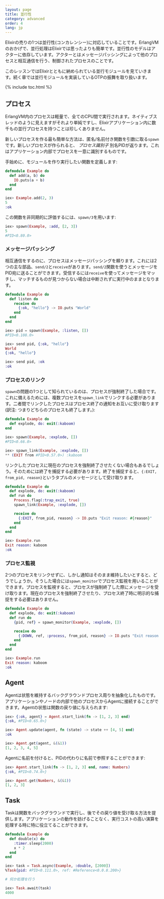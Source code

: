```yaml
---
layout: page
title: 並行性
category: advanced
order: 4
lang: jp
---
```


Elixirの売りの1つは並行性(コンカレンシー)に対応していることです。ErlangVMのおかげで、並行処理はElixirでは思ったよりも簡単です。並行性のモデルはアクターに依存しています。アクターとはメッセージパッシングによって他のプロセスと相互通信を行う、制御されたプロセスのことです。

このレッスンではElixirとともに納められている並行モジュールを見ていきます。続く章では並行モジュールを実装しているOTPの振舞を取り扱います。

{% include toc.html %}

## プロセス

ErlangVM内のプロセスは軽量で、全てのCPU間で実行されます。ネイティブスレッドのように見えますがそれより単純ですし、Elixirアプリケーション内に数千もの並行プロセスを持つことは珍しくありません。

新しいプロセスを作る最も簡単な方法は、匿名/名前付き関数を引数に取る`spawn`です。新しいプロセスが作られると、 _プロセス識別子_ 別名PIDが返ります。これはアプリケーション内部でプロセスを一意に識別するものです。

手始めに、モジュールを作り実行したい関数を定義します:

```elixir
defmodule Example do
  def add(a, b) do
    IO.puts(a + b)
  end
end

iex> Example.add(2, 3)
5
:ok
```

この関数を非同期的に評価するには、`spawn/3`を用います:

```elixir
iex> spawn(Example, :add, [2, 3])
5
#PID<0.80.0>
```

### メッセージパッシング

相互通信をするのに、プロセスはメッセージパッシングを頼ります。これには2つの主な部品、`send/2`と`receive`があります。`send/2`関数を使うとメッセージをPID宛に送ることができます。受信するには`receive`を使ってメッセージをマッチし、マッチするものが見つからない場合は中断されずに実行中のままとなります。

```elixir
defmodule Example do
  def listen do
    receive do
      {:ok, "hello"} -> IO.puts "World"
    end
  end
end

iex> pid = spawn(Example, :listen, [])
#PID<0.108.0>

iex> send pid, {:ok, "hello"}
World
{:ok, "hello"}

iex> send pid, :ok
:ok
```

### プロセスのリンク

`spawn`の問題の1つとして知られているのは、プロセスが強制終了した場合です。これに備えるためには、複数プロセスを`spawn_link`でリンクする必要があります。二者間でリンクしたプロセスはプロセス終了の通知をお互いに受け取ります(訳注: つまりどちらのプロセスも終了します。):

```elixir
defmodule Example do
  def explode, do: exit(:kaboom)
end

iex> spawn(Example, :explode, [])
#PID<0.66.0>

iex> spawn_link(Example, :explode, [])
** (EXIT from #PID<0.57.0>) :kaboom
```

リンクしたプロセスに現在のプロセスを強制終了させたくない場合もあるでしょう。そのためには終了を捕捉する必要があります。終了を捕捉すると、`{:EXIT, from_pid, reason}`というタプルのメッセージとして受け取ります。

```elixir
defmodule Example do
  def explode, do: exit(:kaboom)
  def run do
    Process.flag(:trap_exit, true)
    spawn_link(Example, :explode, [])

    receive do
      {:EXIT, from_pid, reason} -> IO.puts "Exit reason: #{reason}"
    end
  end
end

iex> Example.run
Exit reason: kaboom
:ok
```

### プロセス監視

2つのプロセスをリンクせずに、しかし通知はそのまま維持したいとすると、どうでしょうか。そうした場合には`spawn_monitor`でプロセス監視を用いることができます。プロセスを監視すると、プロセスが強制終了した際にメッセージを受け取ります。現在のプロセスを強制終了させたり、プロセス終了時に明示的な捕捉をする必要はありません。

```elixir
defmodule Example do
  def explode, do: exit(:kaboom)
  def run do
    {pid, ref} = spawn_monitor(Example, :explode, [])

    receive do
      {:DOWN, ref, :process, from_pid, reason} -> IO.puts "Exit reason: #{reason}"
    end
  end
end

iex> Example.run
Exit reason: kaboom
:ok
```

## Agent

Agentは状態を維持するバックグラウンドプロセス周りを抽象化したものです。アプリケーションやノードの内部で他のプロセスからAgentに接続することができます。Agentの状態は関数の戻り値に与えられます:

```elixir
iex> {:ok, agent} = Agent.start_link(fn -> [1, 2, 3] end)
{:ok, #PID<0.65.0>}

iex> Agent.update(agent, fn (state) -> state ++ [4, 5] end)
:ok

iex> Agent.get(agent, &(&1))
[1, 2, 3, 4, 5]
```

Agentに名前を付けると、PIDの代わりに名前で参照することができます:

```elixir
iex> Agent.start_link(fn -> [1, 2, 3] end, name: Numbers)
{:ok, #PID<0.74.0>}

iex> Agent.get(Numbers, &(&1))
[1, 2, 3]
```

## Task

Taskは関数をバックグラウンドで実行し、後でその戻り値を受け取る方法を提供します。アプリケーションの動作を妨げることなく、実行コストの高い演算を処理する時に特に役立てることができます。

```elixir
defmodule Example do
  def double(x) do
    :timer.sleep(2000)
    x * 2
  end
end

iex> task = Task.async(Example, :double, [2000])
%Task{pid: #PID<0.111.0>, ref: #Reference<0.0.8.200>}

# 何か処理を行う

iex> Task.await(task)
4000
```
